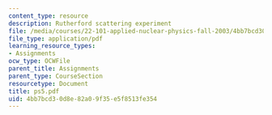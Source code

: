 ```yaml
---
content_type: resource
description: Rutherford scattering experiment
file: /media/courses/22-101-applied-nuclear-physics-fall-2003/4bb7bcd30d8e82a09f35e5f8513fe354_ps5.pdf
file_type: application/pdf
learning_resource_types:
- Assignments
ocw_type: OCWFile
parent_title: Assignments
parent_type: CourseSection
resourcetype: Document
title: ps5.pdf
uid: 4bb7bcd3-0d8e-82a0-9f35-e5f8513fe354
---
```

